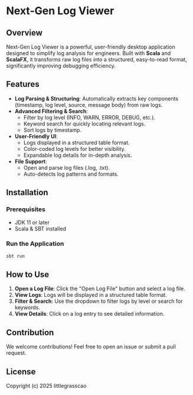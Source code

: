 # Next-Gen Log Viewer

## Overview
Next-Gen Log Viewer is a powerful, user-friendly desktop application designed to simplify log analysis for engineers. Built with **Scala** and **ScalaFX**, it transforms raw log files into a structured, easy-to-read format, significantly improving debugging efficiency.

## Features
- **Log Parsing & Structuring**: Automatically extracts key components (timestamp, log level, source, message body) from raw logs.
- **Advanced Filtering & Search**:
    - Filter by log level (INFO, WARN, ERROR, DEBUG, etc.).
    - Keyword search for quickly locating relevant logs.
    - Sort logs by timestamp.
- **User-Friendly UI**:
    - Logs displayed in a structured table format.
    - Color-coded log levels for better visibility.
    - Expandable log details for in-depth analysis.
- **File Support**:
    - Open and parse log files (.log, .txt).
    - Auto-detects log patterns and formats.

## Installation
### Prerequisites
- JDK 11 or later
- Scala & SBT installed

### Run the Application
```sh
sbt run
```

## How to Use
1. **Open a Log File**: Click the "Open Log File" button and select a log file.
2. **View Logs**: Logs will be displayed in a structured table format.
3. **Filter & Search**: Use the dropdown to filter logs by level or search for keywords.
4. **View Details**: Click on a log entry to see detailed information.

## Contribution
We welcome contributions! Feel free to open an issue or submit a pull request.

## License
Copyright (c) 2025 littlegrasscao



